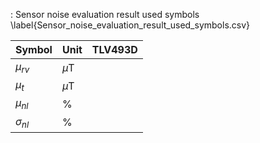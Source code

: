 : Sensor noise evaluation result used symbols \label{Sensor_noise_evaluation_result_used_symbols.csv}

| Symbol         |  Unit  | TLV493D |
| -------------- | ------ | ------- |
| $\mu_{rv}$     | $\mu$T |         |
| $\mu_{t}$      | $\mu$T |         |
| $\mu_{nl}$     | %      |         |
| $\sigma_{nl}$  | %      |         |
